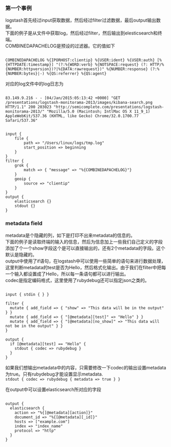 ### 第一个事例
logstash首先经过input获取数据，然后经过filter过滤数据，最后output输出数据。    
下面的例子是从文件中获取log，然后经过filter，然后输出到elesticsearch和终端。    
COMBINEDAPACHELOG是预设的过滤器。它的值如下  
<pre><code>
COMBINEDAPACHELOG %{IPORHOST:clientip} %{USER:ident} %{USER:auth} [%{HTTPDATE:timestamp}] "(?:%{WORD:verb} %{NOTSPACE:request} (?: HTTP/%{NUMBER:httpversion})?|%{DATA:rawrequest})" %{NUMBER:response} (?:%{NUMBER:bytes}|-) %{QS:referrer} %{QS:agent}
</code></pre>
对应的log文件中的log日志为  
<pre><code>
83.149.9.216 - - [04/Jan/2015:05:13:42 +0000] "GET /presentations/logstash-monitorama-2013/images/kibana-search.png HTTP/1.1" 200 203023 "http://semicomplete.com/presentations/logstash-monitorama-2013/" "Mozilla/5.0 (Macintosh; IntlMac OS X 11_9_1) AppleWebKit/537.36 (KHTML, like Gecko) Chrome/32.0.1700.77 Safari/537.36"
</code></pre>
<pre><code>
input {
    file {
        path => "/Users/linux/logs/tmp.log"
        start_position => beginning
    }
}
filter {
    grok {
        match => { "message" => "%{COMBINEDAPACHELOG}"}
    }
    geoip {
        source => "clientip"
    }
}
output {
    elasticsearch {}
    stdout {}
}
</code></pre>

### metadata field
metadata是个隐藏的列，如下是打印不出来metadata的信息的。  
下面的例子是读取终端的输入的信息，然后为信息加上一些我们自己定义的字段  
添加了个一个show字段这个是可以直接输出的，还有2个metadata的字段。这个默认是隐藏的。  
output中使用了if语句，在logstash中可以使用一些简单的语句来进行数据处理，这里判断metadata的test是否为Hello，然后格式化输出。由于我们在filter中把每一个输入都设置成了Hello，所以每一条语句都可以进行输出。  
codec是指定编码格式，这里使用了rubydebug还可以指定json之类的。   
<pre><code>
input { stdin { } }

filter {
  mutate { add_field => { "show" => "This data will be in the output" } }
  mutate { add_field => { "[@metadata][test]" => "Hello" } }
  mutate { add_field => { "[@metadata][no_show]" => "This data will not be in the output" } }
}

output {
  if [@metadata][test] == "Hello" {
    stdout { codec => rubydebug }
  }
}
</code></pre>
如果我们想输出metadata中的内容，只需要修改一下codec的输出设置metadata为true。只有rubydebug才能设置显示metadata.  
`stdout { codec => rubydebug { metadata => true } }`  

在output中可以设置elasticsearch所对应的字段
<pre><code>
output {
  elasticsearch {
    action => "%{[@metadata][action]}"
    document_id => "%{[@metadata][_id]}"
    hosts => ["example.com"]
    index => "index_name"
    protocol => "http"
  }
}
</code></pre>

